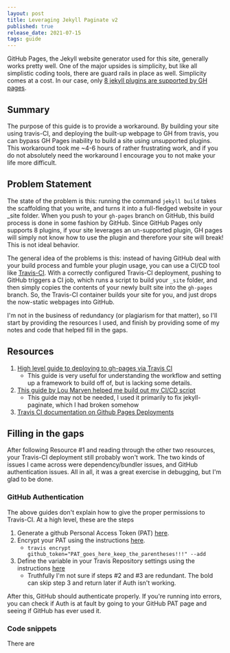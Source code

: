 ```yaml
---
layout: post
title: Leveraging Jekyll Paginate v2 
published: true
release_date: 2021-07-15
tags: guide 
---
```


GitHub Pages, the Jekyll website generator used for this site, generally works pretty well. One of the major upsides is simplicity, but like all simplistic coding tools, there are guard rails in place as well. Simplicity comes at a cost. In our case, only [8 jekyll plugins are supported by GH pages](https://docs.github.com/en/pages/setting-up-a-github-pages-site-with-jekyll/about-github-pages-and-jekyll). 

## Summary

The purpose of this guide is to provide a workaround. By building your site using travis-CI, and deploying the built-up webpage to GH from travis, you can bypass GH Pages inability to build a site using unsupported plugins. This workaround took me ~4-6 hours of rather frustrating work, and if you do not absolutely need the workaround I encourage you to not make your life more difficult.

## Problem Statement

The state of the problem is this: running the command `jekyll build` takes the scaffolding that you write, and turns it into a full-fledged website in your _site folder. When you push to your `gh-pages` branch on GitHub, this build process is done in some fashion by GitHub. Since GitHub Pages only supports 8 plugins, if your site leverages an un-supported plugin, GH pages will simply not know how to use the plugin and therefore your site will break! This is not ideal behavior. 

The general idea of the problems is this: instead of having GitHub deal with your build process and fumble your plugin usage, you can use a CI/CD tool like [Travis-CI](https://travis-ci.com/). With a correctly configured Travis-CI deployment, pushing to GitHub triggers a CI job, which runs a script to build your `_site` folder, and then simply copies the contents of your newly built site into the `gh-pages` branch. So, the Travis-CI container builds your site for you, and just drops the now-static webpages into GitHub. 

I'm not in the business of redundancy (or plagiarism for that matter), so I'll start by providing the resources I used, and finish by providing some of my notes and code that helped fill in the gaps. 

## Resources 
1. [High level guide to deploying to gh-pages via Travis CI](https://ayastreb.me/deploy-jekyll-to-github-pages-with-travis-ci/)
    - This guide is very useful for understanding the workflow and setting up a framework to build off of, but is lacking some details. 
2. [This guide by Lou Marven helped me build out my CI/CD script](https://www.loumarven.dev/2020/02/23/getting-a-good-old-jekyll-theme-to-work-on-gitlab-pages/)
    - This guide may not be needed, I used it primarily to fix jekyll-paginate, which I had broken somehow 
3. [Travis CI documentation on Github Pages Deployments](https://docs.travis-ci.com/user/deployment/pages/)


## Filling in the gaps 

After following Resource #1 and reading through the other two resources, your Travis-CI deployment still probably won't work. The two kinds of issues I came across were dependency/bundler issues, and GitHub authentication issues. All in all, it was a great exercise in debugging, but I'm glad to be done. 

### GitHub Authentication 

The above guides don't explain how to give the proper permissions to Travis-CI. At a high level, these are the steps 
1. Generate a github Personal Access Token (PAT) [here](https://github.com/settings/tokens). 
2. Encrypt your PAT using the instructions [here](https://docs.travis-ci.com/user/environment-variables#encrypting-environment-variables). 
    - `travis encrypt github_token="PAT_goes_here_keep_the_parentheses!!!" --add`
3. Define the variable in your Travis Repository settings using the instructions [here](https://docs.travis-ci.com/user/environment-variables#defining-variables-in-repository-settings) 
    - Truthfully I'm not sure if steps #2 and #3 are redundant. The bold can skip step 3 and return later if Auth isn't working. 

After this, GitHub should authenticate properly. If you're running into errors, you can check if Auth is at fault by going to your GitHub PAT page and seeing if GitHub has ever used it. 

### Code snippets 

There are 